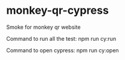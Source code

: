 # monkey-qr-cypress
Smoke for monkey qr website

Command to run all the test:
                            npm run cy:run

Command to open cypress:
                        npm run cy:open